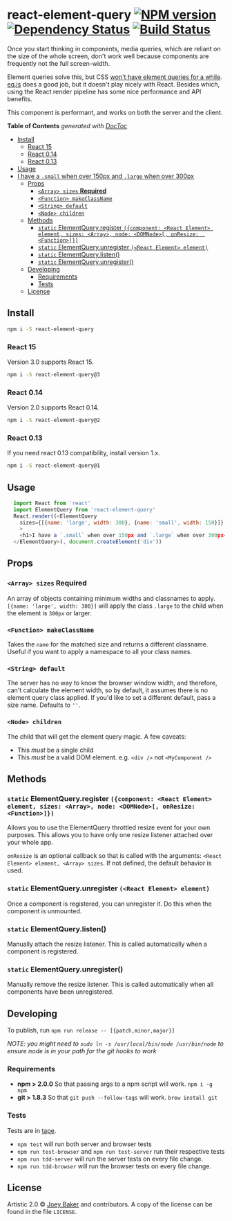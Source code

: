 # react-element-query [![NPM version][npm-image]][npm-url] [![Dependency Status][daviddm-url]][daviddm-image] [![Build Status][travis-image]][travis-url]

Once you start thinking in components, media queries, which are reliant on the size of the whole screen, don't work well because components are frequently not the full screen-width.

Element queries solve this, but CSS [won't have element queries for a while](http://discourse.specifiction.org/t/element-queries/26). [eq.js](https://github.com/snugug/eq.js) does a good job, but it doesn't play nicely with React. Besides which, using the React render pipeline has some nice performance and API benefits.

This component is performant, and works on both the server and the client.

<!-- START doctoc generated TOC please keep comment here to allow auto update -->
<!-- DON'T EDIT THIS SECTION, INSTEAD RE-RUN doctoc TO UPDATE -->
**Table of Contents**  *generated with [DocToc](http://doctoc.herokuapp.com/)*

  - [Install](#install)
    - [React 15](#react-15)
    - [React 0.14](#react-014)
    - [React 0.13](#react-013)
  - [Usage](#usage)
- [I have a `.small` when over 150px and `.large` when over 300px](#i-have-a-small-when-over-150px-and-large-when-over-300px)
  - [Props](#props)
    - [`<Array> sizes` **Required**](#array-sizes-required)
    - [`<Function> makeClassName`](#function-makeclassname)
    - [`<String> default`](#string-default)
    - [`<Node> children`](#node-children)
  - [Methods](#methods)
    - [`static` ElementQuery.register `({component: <React Element> element, sizes: <Array>, node: <DOMNode>[, onResize:  <Function>]})`](#static-elementqueryregister-component-react-element-element-sizes-array-node-domnode-onresize--function)
    - [`static` ElementQuery.unregister `(<React Element> element)`](#static-elementqueryunregister-react-element-element)
    - [`static` ElementQuery.listen()](#static-elementquerylisten)
    - [`static` ElementQuery.unregister()](#static-elementqueryunregister)
  - [Developing](#developing)
    - [Requirements](#requirements)
    - [Tests](#tests)
  - [License](#license)

<!-- END doctoc generated TOC please keep comment here to allow auto update -->

## Install

```sh
npm i -S react-element-query
```

### React 15
Version 3.0 supports React 15.

```sh
npm i -S react-element-query@3
```

### React 0.14
Version 2.0 supports React 0.14.

```sh
npm i -S react-element-query@2
```

### React 0.13
If you need react 0.13 compatibility, install version 1.x.

```sh
npm i -S react-element-query@1
```


## Usage

```js
  import React from 'react'
  import ElementQuery from 'react-element-query'
  React.render((<ElementQuery
    sizes={[{name: 'large', width: 300}, {name: 'small', width: 150}]}
    >
    <h1>I have a `.small` when over 150px and `.large` when over 300px</h1>
  </ElementQuery>), document.createElement('div'))
```

## Props
### `<Array> sizes` **Required**
An array of objects containing minimum widths and classnames to apply. `[{name: 'large', width: 300}]` will apply the class `.large` to the child when the element is `300px` or larger.

### `<Function> makeClassName`
Takes the `name` for the matched size and returns a different classname. Useful if you want to apply a namespace to all your class names.

### `<String> default`
The server has no way to know the browser window width, and therefore, can't calculate the element width, so by default, it assumes there is no element query class applied. If you'd like to set a different default, pass a size name. Defaults to `''`.

### `<Node> children`
The child that will get the element query magic. A few caveats:

* This _must_ be a single child
* This _must_ be a valid DOM element. e.g. `<div />` not `<MyComponent />`

## Methods
### `static` ElementQuery.register `({component: <React Element> element, sizes: <Array>, node: <DOMNode>[, onResize:  <Function>]})`
Allows you to use the ElementQuery throttled resize event for your own purposes. This allows you to have only one resize listener attached over your whole app.

`onResize` is an optional callback so that is called with the arguments: `<React Element> element, <Array> sizes`. If not defined, the default behavior is used.

### `static` ElementQuery.unregister `(<React Element> element)`
Once a component is registered, you can unregister it. Do this when the component is unmounted.

### `static` ElementQuery.listen()
Manually attach the resize listener. This is called automatically when a component is registered.

### `static` ElementQuery.unregister()
Manually remove the resize listener. This is called automatically when all components have been unregistered.


## Developing
To publish, run `npm run release -- [{patch,minor,major}]`

_NOTE: you might need to `sudo ln -s /usr/local/bin/node /usr/bin/node` to ensure node is in your path for the git hooks to work_

### Requirements
* **npm > 2.0.0** So that passing args to a npm script will work. `npm i -g npm`
* **git > 1.8.3** So that `git push --follow-tags` will work. `brew install git`

### Tests
Tests are in [tape](https://github.com/substack/tape).

* `npm test` will run both server and browser tests
* `npm run test-browser` and `npm run test-server` run their respective tests
* `npm run tdd-server` will run the server tests on every file change.
* `npm run tdd-browser` will run the browser tests on every file change.

## License

Artistic 2.0 © [Joey Baker](http://byjoeybaker.com) and contributors. A copy of the license can be found in the file `LICENSE`.


[npm-url]: https://npmjs.org/package/react-element-query
[npm-image]: https://badge.fury.io/js/react-element-query.svg
[travis-url]: https://travis-ci.org/joeybaker/react-element-query
[travis-image]: https://travis-ci.org/joeybaker/react-element-query.svg?branch=master
[daviddm-url]: https://david-dm.org/joeybaker/react-element-query.svg?theme=shields.io
[daviddm-image]: https://david-dm.org/joeybaker/react-element-query
